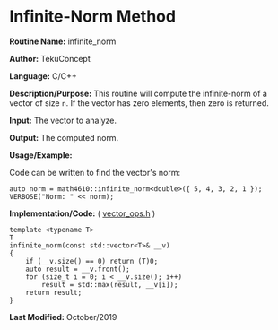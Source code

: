 # Infinite-Norm Method

**Routine Name:** infinite_norm

**Author:** TekuConcept

**Language:** C/C++

**Description/Purpose:** This routine will compute the infinite-norm of a vector of size `n`. If the vector has zero elements, then zero is returned.

**Input:** The vector to analyze.

**Output:** The computed norm.

**Usage/Example:**

Code can be written to find the vector's norm:

    auto norm = math4610::infinite_norm<double>({ 5, 4, 3, 2, 1 });
    VERBOSE("Norm: " << norm);

**Implementation/Code:** ( [vector_ops.h](https://github.com/TekuConcept/math4610/blob/master/modules/include/vector_ops.h) )

    template <typename T>
    T
    infinite_norm(const std::vector<T>& __v)
    {
        if (__v.size() == 0) return (T)0;
        auto result = __v.front();
        for (size_t i = 0; i < __v.size(); i++)
            result = std::max(result, __v[i]);
        return result;
    }

**Last Modified:** October/2019

